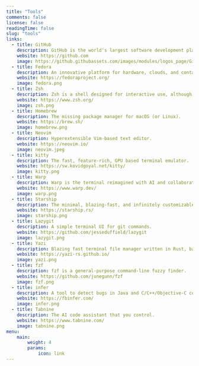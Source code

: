 ```yaml
---
title: "Tools"
comments: false
license: false
readingTime: false
slug: "tools"
links:
  - title: GitHub
    description: GitHub is the world's largest software development platform.
    website: https://github.com
    image: https://github.githubassets.com/images/modules/logos_page/GitHub-Mark.png
  - title: Fedora
    description: An innovative platform for hardware, clouds, and containers, built with love by you.
    website: https://fedoraproject.org/
    image: fedora.png
  - title: Zsh
    description: Zsh is a shell designed for interactive use, although it is also a powerful scripting language.
    website: https://www.zsh.org/
    image: zsh.png
  - title: Homebrew
    description: The missing package manager for macOS (or Linux).
    website: https://brew.sh/
    image: homebrew.png
  - title: Neovim
    description: Hyperextensible Vim-based text editor.
    website: https://neovim.io/
    image: neovim.jpeg
  - title: kitty
    description: The fast, feature-rich, GPU based terminal emulator.
    website: https://sw.kovidgoyal.net/kitty/
    image: kitty.png
  - title: Warp
    description: Warp is the terminal reimagined with AI and collaborative tools for better productivity.
    website: https://www.warp.dev/
    image: warp.png
  - title: Starship
    description: The minimal, blazing-fast, and infinitely customizable prompt for any shell.
    website: https://starship.rs/
    image: starship.png
  - title: Lazygit
    description: A simple terminal UI for git commands.
    website: https://github.com/jesseduffield/lazygit
    image: lazygit.png
  - title: Yazi
    description: Blazing fast terminal file manager written in Rust, based on async I/O.
    website: https://yazi-rs.github.io/
    image: yazi.png
  - title: fzf
    description: fzf is a general-purpose command-line fuzzy finder.
    website: https://github.com/junegunn/fzf
    image: fzf.png
  - title: infer
    description: A tool to detect bugs in Java and C/C++/Objective-C code before it ships
    website: https://fbinfer.com/
    image: infer.png
  - title: Tabnine
    description: The AI code assistant that you control.
    website: https://www.tabnine.com/
    image: tabnine.png
menu:
    main: 
        weight: 4
        params:
            icon: link
---
```


